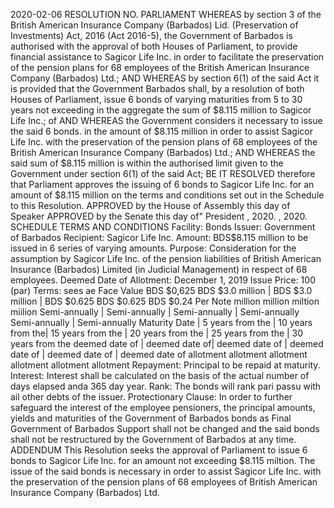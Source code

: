 2020-02-06
RESOLUTION NO.
PARLIAMENT
WHEREAS by section 3 of the British American Insurance Company (Barbados) Lid. (Preservation of Investments) Act, 2016 (Act 2016-5), the Government of Barbados is authorised with the approval of both Houses of Parliament, to provide financial assistance to Sagicor Life Inc. in order to facilitate the preservation of the pension plans for 68 employees of the British American Insurance Company (Barbados) Ltd.;
AND WHEREAS by section 6(1) of the said Act it is provided that the Government Barbados shall, by a resolution of both Houses of Parliament, issue 6 bonds of varying maturities from 5 to 30 years not exceeding in the aggregate the sum of $8.115 million to Sagicor Life Inc.;
of
AND WHEREAS the Government considers it necessary to issue the said 6 bonds. in the amount of $8.115 million in order to assist Sagicor Life Inc. with the preservation of the pension plans of 68 employees of the British American Insurance Company (Barbados) Ltd.;
AND WHEREAS the said sum of $8.115 million is within the authorised limit given to the Government under section 6(1) of the said Act;
BE IT RESOLVED therefore that Parliament approves the issuing of 6 bonds to Sagicor Life Inc. for an amount of $8.115 million on the terms and conditions set out in the Schedule to this Resolution.
APPROVED by the House of Assembly this
day of
Speaker
APPROVED by the Senate this
day of"
President
, 2020.
, 2020.
SCHEDULE
TERMS AND CONDITIONS
Facility:
Bonds
Issuer: Government of Barbados
Recipient: Sagicor Life Inc.
Amount: BDS$8.115 million to be issued in 6 series of varying amounts.
Purpose: Consideration for the assumption by Sagicor Life Inc. of the pension liabilities of British American Insurance (Barbados) Limited (in Judicial Management) in respect of 68 employees.
Deemed Date of Allotment: December 1, 2019
Issue Price:
100 (par)
Terms:
sees ae Face Value BDS $0,625 BDS $3.0 million | BDS $3.0 million | BDS $0.625 BDS $0.625 BDS $0.24 Per Note million million miltion miilion Semi-annually | Semi-annually | Semi-annually | Semi-annually Semi-annually | Semi-annually Maturity Date | 5 years from the | 10 years from the| 15 years from the | 20 years from the | 25 years from the | 30 years from the deemed date of | deemed date of| deemed date of | deemed date of | deemed date of | deemed date of allotment allotment allotment allotment allotment allotment
Repayment: Principal to be repaid at maturity.
Interest:
Interest shall be calculated on the basis of the actual number of days elapsed anda 365 day year.
Rank: The bonds will rank pari passu with ail other debts of the issuer.
Protectionary Clause: In order to further safeguard the interest of the employee pensioners, the principal amounts, yields and maturities of the Government of Barbados bonds as Final Government of Barbados Support shall not be changed and the said bonds shall not be restructured by the Government of Barbados at any time.
ADDENDUM
This Resolution seeks the approval of Parliament to issue 6 bonds to Sagicor Life Inc. for an amount not exceeding $8.115 miltion.
The issue of the said bonds is necessary in order to assist Sagicor Life Inc. with the preservation of the pension plans of 68 employees of British American Insurance Company (Barbados) Ltd.
